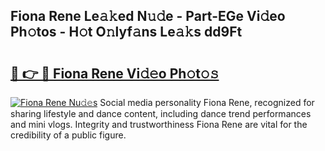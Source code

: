 ## Fiona Rene Le𝚊𝚔ed N𝚞𝚍e - Part-EGe Vi𝚍eo Ph𝚘tos - H𝚘t O𝚗lyf𝚊ns Le𝚊𝚔s dd9Ft

# <h2><a href="http://hf20yv.feru.top/?c=Fiona+Rene">🔗 👉 🔴 Fiona Rene Vi𝚍𝚎o Ph𝚘t𝚘𝚜</a></h2>

[![Fiona Rene Nu𝚍𝚎s](https://i.imgur.com/0TWrTi3.gif)](http://hf20yv.feru.top/?c=Fiona+Rene)
Social media personality Fiona Rene, recognized for sharing lifestyle and dance content, including dance trend performances and mini vlogs. Integrity and trustworthiness Fiona Rene are vital for the credibility of a public figure. 
